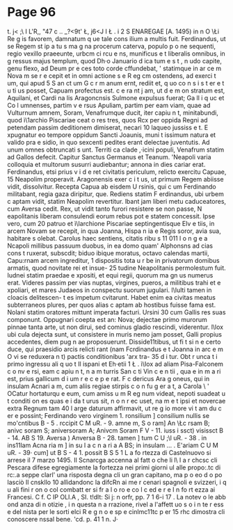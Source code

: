 # Page 96

t. j< ;\ I L'R,, "47 c .. _?<9t' Ł, j6<J I Ł . i 2 S ENAREGAE [A. 1495) in n O \Łi Re g is favorem, damnatum q ue tale cons ilium a multis fuit. Ferdinandus, ut se Regem st ip a tu s ma g na procerum caterva, populo p o ne sequenti, regio vexillo praeeunte, urbcm ci rcu e ns, munificus e t liberalis omnibus, in g ressus majus templum, quod Dh·o Januario d ica tum e s t , n udo capite, genu flexo, ad Deum pr e ces toto corde cffundebat, ' statimque in ar ce m Nova m se r e cepit et in omni actione s e R eg cm ostendens, ad exerci t um, qui apud 5 S an ct um G c r m anum ernt, rediit et, q uo co n s i s t er e t u ti us posset, Capuam profectus est. c e ra nt j am, ut d e m on stratum est, Aquilani, et Cardi na lis Aragoncnsis Sulmone expulsus fuerat; Ga ll i q uc et Co l umnenses, partim v e rsus Apuliam, partim per eam viam, quae ad Vulturnum amnem, Soram, Venafrumque ducit, iter capiu n t, minitabundi, quod ì\1archio Piscariae ceat o res tres, quos Rcx per oppida Regni ad petendam passim deditionem dimiserat, necari 10 laqueo jussiss e t. E xpugnatur eo tempore oppidum Sancti Joaunis, muni t issimum natura et valido pra e sidio, in quo sexcenti pedites erant delectae juventutis. Ad unum omnes obtruncati s unt. Territi ca clade ,·icini populi, Venafrum statim ad Gallos defecit. Capitur Sanctus Germanus et Teanum. 'Neapoli varia colloquia et multorum susurri audiebantur; annona in dies cariar erat. Ferdinandus, etsi prius v i d e ret civitatis periculum, relicto exercitu Capuae, 15 Neapolim properavit. Aragonensis exer c i t us, ut primum Regem abiisse vidit, dissolvitur. Recepta Capua ab eisdem U rsinis, qui c um Ferdinando militabant, regia gaza diripitur, que. Rediens statim F erdinandus, ubi urbem c aptam vidit, statim Neapolim revertitur. lbant jam liberi metu caduceatores, cum Aversa cedit. Rex, ut vidit tanto furori resistere se non passe, N eapolitanis liberam consulendi eorum rebus pot e statem concessit. Ipse vero, cum 20 patruo et ì\Iarchione Piscariae septingentisque Elv e tiis, in arcem Novam se recepit, in qua Joanna, Hispa n ia e Regis soror, avia sua, habitare s olebat. Carolus haec sentiens, citatis ribu s 11 011 l o n g e a Ncapoli millibus passuum duobus, in ea domo quam' Alphonsns ad cias cons t ruxerat, subscdit; biduo ibique moratus, octavo calendas martii, Capu:rnam arcem ingreditur, 1 dispositis tota u r be in privatorum domibus armatis, quod novitate rei et insue- 25 tudine Neapolitanis permolestum fuit. Iudnei statim praedae e xpositi, et equi regii, quorum ma gn us numerus erat. Videres passim per vias nuptas, virgines, pueros, a militibus trahi et e xpoliari, et mares Judaeos in conspectu suorum jugulari. l\Iulti tamen in cloacis delitescen- t es impetum cvitarunt. Habet enim ea civitas meatus subterraneos plures, per quos alias c aptam ab hostibus fuisse fama est. Nolani statim oratores mittunt imperata facturi. Ursini 30 cum Gallis res suas componunt. Oppugnari coepta est an: Nova; dejectae primo murorum pinnae tanta arte, ut non dirui, sed cominus gladio rescindi, viderentur. l\lox ubi cula dejecta sunt, ut consistere in muris nemo jam posset, Galli propius accedentes, diem pug n ae proposuerunt. Disside11tibus, ut fi t si n e certo duce, qui praesidio arcis relicti rant (nam Fcrdinandus e t Joanna in arc e m O vi se reduxera n t) pactis conditionibus 'arx tra- 35 d i tur. Obt r unca t i primo ingressu ali q uo t Il ispani et Eh·etii 1 Ł . ì\Iox ad aliam Pisa-Falconem c o nv e rsi, eam c apiu n t, n a m turris San c ti Vin c e n tii , qua e in m a ri est, prius gallicum d i um r e c e p e rat. F c dericus Ara g oneus, qui in insulam Acnari a m, cum aliis regiae stirpis c o n fu g er a t, a Carola \ ' OCatur hortaturqu e eum, cum amiss u m R eg num videat, nepoti suadeat u t conditi on es quas e i da t urus sit, n o n r ec uset, na m e t ipsi et novercae extra Regnum tam 40 l arge daturum affirmavit, ut re g io more vi t am du c er e possint; Ferdinando vero virginem 1. ronsilium ] consilium nullis se mo\'cntibus B - 5 . rccipit C M uR. - 9. amne m, S o ram] An \Łc rsam B; anivc soram S; aniversoram A; Anivcm Soram F V - 11. iuss i ssct) visissct B - 14. AB S 19. Aversa ) Anversa B - 28. tamen ] tum C U ;\l uR. - 38 . in ins11lam Acna ria m ] in su l a c n a ri a A BS; in insulam ... . E\'ariam C U M uR. - 39· cum] ut B S - 4 1. possit B S 5 1 L a fo rtezza di Castelnuovo si arrese il 7 marzo 1495. Il Scnarcga accenna al fatt o che li l\ l a r chcsc cli Pescara difese egregiamente la fortezza nei primi giorni ul alle propo:.tc di rc:.a seppe clarl' una risposta degna cli un gran capitano, ma p o eo d o po lasciò Il cnskllo 10 allìdandonc la difcRn ai me r cenari spagnoli e svizzeri, i q u ali fini r on o col combatt er si fr a l o ro e co l c ed e r e I n fo rt ezza ai Francesi. C f. C IP OLI.A , SI. t!dlt: Si j: n orfr, pp. 7 1 6-i 17 . La notev o le abb ond anza di n otizie , i n questa n a rrazione, rivel a l'affett uo s o i n te r ess e del nista per le sorti elci R e g n o e sp e cinlmc11tc p er 15 rhc dimostra cli conoscere nssal bene. \'cd. p. 41 1 n. J·